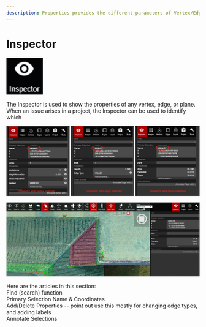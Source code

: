 ```yaml
---
description: Properties provides the different parameters of Vertex/Edge/Plane.
---
```


# Inspector

![](.gitbook/assets/inspector-button.png)

The Inspector is used to show the properties of any vertex, edge, or plane. When an issue arises in a project, the Inspector can be used to identify which 

![](.gitbook/assets/inspector.png)

![Inspector with a plane selected](.gitbook/assets/inspector-with-plane-selected_qaproject8583.gif)

Here are the articles in this section:  
Find \(search\) function  
Primary Selection Name & Coordinates  
Add/Delete Properties -- point out use this mostly for changing edge types, and adding labels  
Annotate Selections



